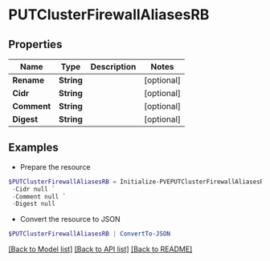 # PUTClusterFirewallAliasesRB
## Properties

Name | Type | Description | Notes
------------ | ------------- | ------------- | -------------
**Rename** | **String** |  | [optional] 
**Cidr** | **String** |  | [optional] 
**Comment** | **String** |  | [optional] 
**Digest** | **String** |  | [optional] 

## Examples

- Prepare the resource
```powershell
$PUTClusterFirewallAliasesRB = Initialize-PVEPUTClusterFirewallAliasesRB  -Rename null `
 -Cidr null `
 -Comment null `
 -Digest null
```

- Convert the resource to JSON
```powershell
$PUTClusterFirewallAliasesRB | ConvertTo-JSON
```

[[Back to Model list]](../README.md#documentation-for-models) [[Back to API list]](../README.md#documentation-for-api-endpoints) [[Back to README]](../README.md)

